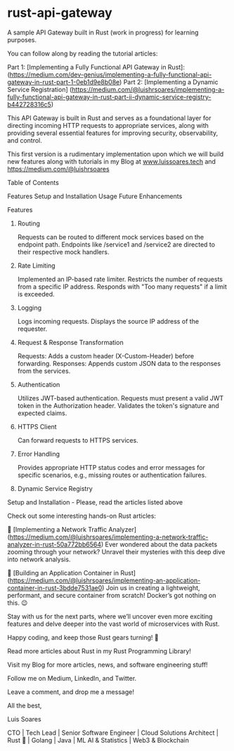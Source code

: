 # rust-api-gateway
A sample API Gateway built in Rust (work in progress) for learning purposes. 

You can follow along by reading the tutorial articles:

Part 1: [Implementing a Fully Functional API Gateway in Rust]: (https://medium.com/dev-genius/implementing-a-fully-functional-api-gateway-in-rust-part-1-0eb1d9e8b08e)
Part 2: [Implementing a Dynamic Service Registration] (https://medium.com/@luishrsoares/implementing-a-fully-functional-api-gateway-in-rust-part-ii-dynamic-service-registry-b442728316c5)

This API Gateway is built in Rust and serves as a foundational layer for directing incoming HTTP requests to appropriate services, along with providing several essential features for improving security, observability, and control.

This first version is a rudimentary implementation upon which we will build new features along with tutorials in my Blog at www.luissoares.tech and https://medium.com/@luishrsoares

Table of Contents

Features
Setup and Installation
Usage
Future Enhancements

Features

1. Routing

    Requests can be routed to different mock services based on the endpoint path.
    Endpoints like /service1 and /service2 are directed to their respective mock handlers.

2. Rate Limiting

    Implemented an IP-based rate limiter.
    Restricts the number of requests from a specific IP address.
    Responds with "Too many requests" if a limit is exceeded.

3. Logging

    Logs incoming requests.
    Displays the source IP address of the requester.

4. Request & Response Transformation

    Requests: Adds a custom header (X-Custom-Header) before forwarding.
    Responses: Appends custom JSON data to the responses from the services.

5. Authentication

    Utilizes JWT-based authentication.
    Requests must present a valid JWT token in the Authorization header.
    Validates the token's signature and expected claims.

6. HTTPS Client

    Can forward requests to HTTPS services.

7. Error Handling

    Provides appropriate HTTP status codes and error messages for specific scenarios, e.g., missing routes or authentication failures.

8. Dynamic Service Registry

Setup and Installation - Please, read the articles listed above

Check out some interesting hands-on Rust articles:

🌟 [Implementing a Network Traffic Analyzer] (https://medium.com/@luishrsoares/implementing-a-network-traffic-analyzer-in-rust-50a772bb6564) 
Ever wondered about the data packets zooming through your network? Unravel their mysteries with this deep dive into network analysis.

🌟 [Building an Application Container in Rust] (https://medium.com/@luishrsoares/implementing-an-application-container-in-rust-3bdde7531ae0) 
Join us in creating a lightweight, performant, and secure container from scratch! Docker’s got nothing on this. 😉

Stay with us for the next parts, where we’ll uncover even more exciting features and delve deeper into the vast world of microservices with Rust.

Happy coding, and keep those Rust gears turning! 🦀

Read more articles about Rust in my Rust Programming Library!

Visit my Blog for more articles, news, and software engineering stuff!

Follow me on Medium, LinkedIn, and Twitter.

Leave a comment, and drop me a message!

All the best,

Luis Soares

CTO | Tech Lead | Senior Software Engineer | Cloud Solutions Architect | Rust 🦀 | Golang | Java | ML AI & Statistics | Web3 & Blockchain
